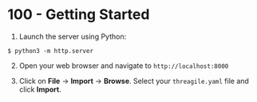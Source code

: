 # 100 - Getting Started

1. Launch the server using Python:

```
$ python3 -m http.server
```

2. Open your web browser and navigate to ```http://localhost:8000```

3. Click on **File** -> **Import** -> **Browse**. Select your ```threagile.yaml``` file and click **Import**.